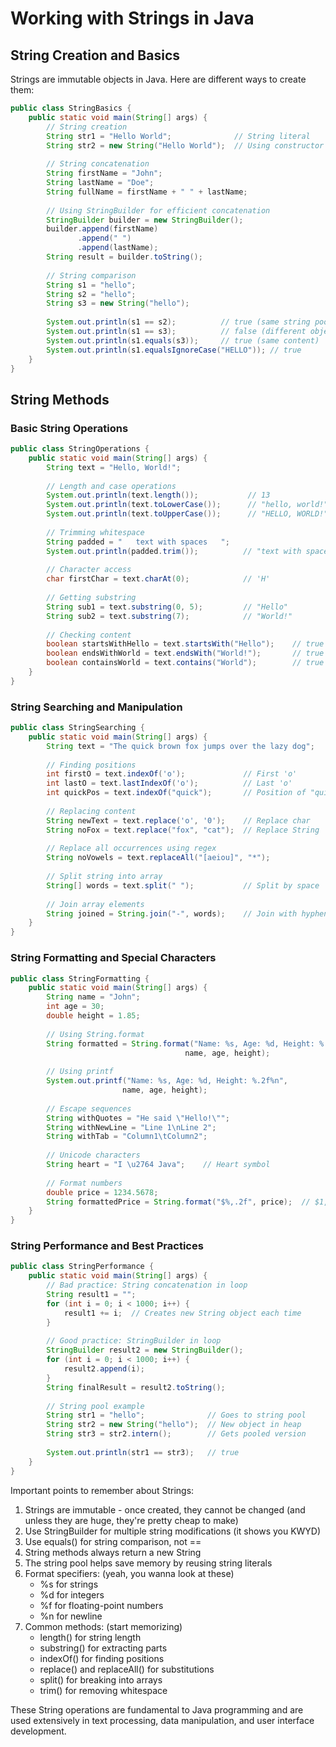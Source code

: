 # Working with Strings in Java

## String Creation and Basics

Strings are immutable objects in Java. Here are different ways to create them:

```java
public class StringBasics {
    public static void main(String[] args) {
        // String creation
        String str1 = "Hello World";              // String literal
        String str2 = new String("Hello World");  // Using constructor
        
        // String concatenation
        String firstName = "John";
        String lastName = "Doe";
        String fullName = firstName + " " + lastName;
        
        // Using StringBuilder for efficient concatenation
        StringBuilder builder = new StringBuilder();
        builder.append(firstName)
               .append(" ")
               .append(lastName);
        String result = builder.toString();
        
        // String comparison
        String s1 = "hello";
        String s2 = "hello";
        String s3 = new String("hello");
        
        System.out.println(s1 == s2);          // true (same string pool reference)
        System.out.println(s1 == s3);          // false (different objects)
        System.out.println(s1.equals(s3));     // true (same content)
        System.out.println(s1.equalsIgnoreCase("HELLO")); // true
    }
}
```

## String Methods

### Basic String Operations
```java
public class StringOperations {
    public static void main(String[] args) {
        String text = "Hello, World!";
        
        // Length and case operations
        System.out.println(text.length());           // 13
        System.out.println(text.toLowerCase());      // "hello, world!"
        System.out.println(text.toUpperCase());      // "HELLO, WORLD!"
        
        // Trimming whitespace
        String padded = "   text with spaces   ";
        System.out.println(padded.trim());          // "text with spaces"
        
        // Character access
        char firstChar = text.charAt(0);            // 'H'
        
        // Getting substring
        String sub1 = text.substring(0, 5);         // "Hello"
        String sub2 = text.substring(7);            // "World!"
        
        // Checking content
        boolean startsWithHello = text.startsWith("Hello");    // true
        boolean endsWithWorld = text.endsWith("World!");       // true
        boolean containsWorld = text.contains("World");        // true
    }
}
```

### String Searching and Manipulation
```java
public class StringSearching {
    public static void main(String[] args) {
        String text = "The quick brown fox jumps over the lazy dog";
        
        // Finding positions
        int firstO = text.indexOf('o');             // First 'o'
        int lastO = text.lastIndexOf('o');          // Last 'o'
        int quickPos = text.indexOf("quick");       // Position of "quick"
        
        // Replacing content
        String newText = text.replace('o', '0');    // Replace char
        String noFox = text.replace("fox", "cat");  // Replace String
        
        // Replace all occurrences using regex
        String noVowels = text.replaceAll("[aeiou]", "*");
        
        // Split string into array
        String[] words = text.split(" ");           // Split by space
        
        // Join array elements
        String joined = String.join("-", words);    // Join with hyphen
    }
}
```

### String Formatting and Special Characters
```java
public class StringFormatting {
    public static void main(String[] args) {
        String name = "John";
        int age = 30;
        double height = 1.85;
        
        // Using String.format
        String formatted = String.format("Name: %s, Age: %d, Height: %.2f", 
                                       name, age, height);
        
        // Using printf
        System.out.printf("Name: %s, Age: %d, Height: %.2f%n", 
                         name, age, height);
        
        // Escape sequences
        String withQuotes = "He said \"Hello!\"";
        String withNewLine = "Line 1\nLine 2";
        String withTab = "Column1\tColumn2";
        
        // Unicode characters
        String heart = "I \u2764 Java";    // Heart symbol
        
        // Format numbers
        double price = 1234.5678;
        String formattedPrice = String.format("$%,.2f", price);  // $1,234.57
    }
}
```

### String Performance and Best Practices
```java
public class StringPerformance {
    public static void main(String[] args) {
        // Bad practice: String concatenation in loop
        String result1 = "";
        for (int i = 0; i < 1000; i++) {
            result1 += i;  // Creates new String object each time
        }
        
        // Good practice: StringBuilder in loop
        StringBuilder result2 = new StringBuilder();
        for (int i = 0; i < 1000; i++) {
            result2.append(i);
        }
        String finalResult = result2.toString();
        
        // String pool example
        String str1 = "hello";              // Goes to string pool
        String str2 = new String("hello");  // New object in heap
        String str3 = str2.intern();        // Gets pooled version
        
        System.out.println(str1 == str3);   // true
    }
}
```

Important points to remember about Strings:
1. Strings are immutable - once created, they cannot be changed (and unless they are huge, they're pretty cheap to make)
2. Use StringBuilder for multiple string modifications (it shows you KWYD)
3. Use equals() for string comparison, not ==
4. String methods always return a new String 
5. The string pool helps save memory by reusing string literals
6. Format specifiers: (yeah, you wanna look at these)
   - %s for strings
   - %d for integers
   - %f for floating-point numbers
   - %n for newline
7. Common methods: (start memorizing)
   - length() for string length
   - substring() for extracting parts
   - indexOf() for finding positions
   - replace() and replaceAll() for substitutions
   - split() for breaking into arrays
   - trim() for removing whitespace

These String operations are fundamental to Java programming and are used extensively in text processing, data manipulation, and user interface development.